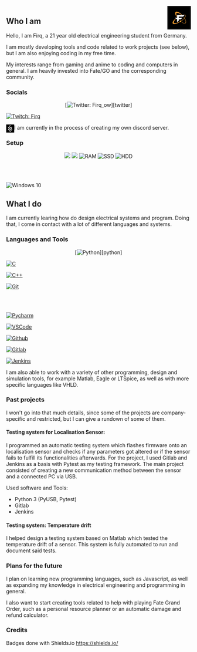 <img alt="Firq Profile Picture" src="files/images/dark_pfp.png" align="right" width="64" height="64">

## Who I am

Hello, I am Firq, a 21 year old electrical engineering student from Germany. 

I am mostly developing tools and code related to work projects (see below), but I am also enjoying coding in my free time.

My interests range from gaming and anime to coding and computers in general. I am heavily invested into Fate/GO and the corresponding community.

### Socials
<p align='center'>
[<img src="https://img.shields.io/badge/Twitter-Firq__ow-blue?style=for-the-badge&logo=Twitter" alt="Twitter: Firq_ow"/>][twitter]

[<img src="https://img.shields.io/badge/Twitch-Firq-blueviolet?style=for-the-badge&logo=Twitch" alt="Twitch: Firq">][twitch]

[<img align="left" title="Rayshift.io" alt="Rayshift.io" width="22px" src="files/icons/rayshift_icon.png" />][rayshift]

</p>

I am currently in the process of creating my own discord server.

### Setup

<p align='center'>
<img src="https://img.shields.io/badge/AMD-Ryzen 7 2700X-FF0000?labelColor=grey&style=for-the-badge&logo=AMD" />
<img src="https://img.shields.io/badge/NVIDIA-RTX 2070-76B900?labelColor=grey&style=for-the-badge&logo=NVIDIA" />
<img src="https://img.shields.io/badge/RAM-16GB-5d089b?labelColor=grey&style=for-the-badge" alt="RAM" />
<img src="https://img.shields.io/badge/SSD-500GB-5d089b?labelColor=grey&style=for-the-badge" alt="SSD" />
<img src="https://img.shields.io/badge/HDD-3TB-5d089b?labelColor=grey&style=for-the-badge" alt="HDD" />

<br></br>

<img src="https://img.shields.io/badge/Windows_10-5d089b?style=for-the-badge&logo=windows&logoColor=white" alt="Windows 10"/>
</p>

## What I do

I am currently learing how do design electrical systems and program. Doing that, I come in contact with a lot of different languages and systems.

### Languages and Tools

<p align='center'>
[<img src="https://img.shields.io/badge/-Python-blue?style=for-the-badge&logoColor=white&labelColor=000000&logo=Python" alt="Python"/>][python]

[<img src="https://img.shields.io/badge/-C-blue?style=for-the-badge&logoColor=white&labelColor=000000&logo=c" alt="C"/>][c]

[<img src="https://img.shields.io/badge/-C++-blue?style=for-the-badge&logoColor=white&labelColor=000000&logo=cplusplus" alt="C++"/>][cpp]

[<img src="https://img.shields.io/badge/-Git-blue?style=for-the-badge&logoColor=white&labelColor=000000&logo=git" alt="Git"/>][git]

<br></br>

[<img src="https://img.shields.io/badge/-Pycharm-blue?style=for-the-badge&logoColor=white&labelColor=000000&logo=PyCharm" alt="Pycharm"/>][pycharm]

[<img src="https://img.shields.io/badge/-VS Code-blue?style=for-the-badge&logoColor=white&labelColor=000000&logo=visualstudiocode" alt="VSCode"/>][vscode]

[<img src="https://img.shields.io/badge/-Github-blue?style=for-the-badge&logoColor=white&labelColor=000000&logo=github" alt="Github"/>][github]

[<img src="https://img.shields.io/badge/-Gitlab-blue?style=for-the-badge&logoColor=white&labelColor=000000&logo=gitlab" alt="Gitlab"/>][gitlab]

[<img src="https://img.shields.io/badge/-Jenkins-blue?style=for-the-badge&logoColor=white&labelColor=000000&logo=jenkins" alt="Jenkins"/>][jenkins]

</p>

I am also able to work with a variety of other programming, design and simulation tools, for example Matlab, Eagle or LTSpice, as well as with more specific languages like VHLD.

### Past projects

I won't go into that much details, since some of the projects are company-specific and restricted, but I can give a rundown of some of them.

#### Testing system for Localisation Sensor:

I programmed an automatic testing system which flashes firmware onto an localisation sensor and checks if any parameters got altered or if the sensor fails to fulfill its functionalities afterwards. For the project, I used Gitlab and Jenkins as a basis with Pytest as my testing framework. The main project consisted of creating a new communication method between the sensor and a connected PC via USB.

Used software and Tools:
- Python 3 (PyUSB, Pytest)
- Gitlab
- Jenkins

#### Testing system: Temperature drift

I helped design a testing system based on Matlab which tested the temperature drift of a sensor. This system is fully automated to run and document said tests.

### Plans for the future

I plan on learning new programming languages, such as Javascript, as well as expanding my knowledge in electrical engineering and programming in general.

I also want to start creating tools related to help with playing Fate Grand Order, such as a personal resource planner or an automatic damage and refund calculator.

### Credits

Badges done with Shields.io <https://shields.io/>


[twitter]: https://www.twitter.com/firq_ow
[rayshift]: https://www.rayshift.io/na/firq
[twitch]: https://www.twitch.tv/firq
[github]: https://github.com/Firq-ow
[pycharm]: https://www.jetbrains.com/pycharm/
[python]: https://www.python.org/
[c]: https://www.iso.org/standard/74528.html
[cpp]: https://isocpp.org/
[git]: https://git-scm.com/
[gitlab]: https://about.gitlab.com/
[jenkins]: https://www.jenkins.io/
[vscode]: https://code.visualstudio.com/
